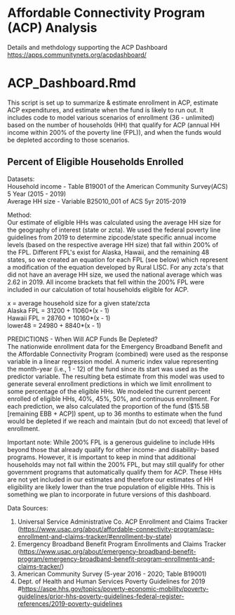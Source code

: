 # Affordable Connectivity Program (ACP) Analysis
 Details and methdology supporting the ACP Dashboard  
 https://apps.communitynets.org/acpdashboard/
 
 

# ACP_Dashboard.Rmd
This script is set up to summarize & estimate enrollment in ACP, estimate ACP expenditures, and estimate when the fund is likely to run out. It includes code to model various scenarios of enrollment (36 - unlimited) based on the number of households (HH) that qualify for ACP (annual HH income within 200% of the poverty line (FPL)), and when the funds would be depleted according to those scenarios.

## Percent of Eligible Households Enrolled
Datasets:   
  Household income - Table B19001 of the American Community Survey(ACS) 5 Year (2015 - 2019)  
  Average HH size - Variable B25010_001 of ACS 5yr 2015-2019
  
Method:  
Our estimate of eligible HHs was calculated using the average HH size for the geography of interest (state or zcta). We used the federal poverty line guidelines from 2019 to determine zipcode/state specific annual income levels (based on the respective average HH size) that fall within 200% of the FPL. Different FPL's exist for Alaska, Hawaii, and the remaining 48 states, so we created an equation for each FPL (see below) which represent a modification of the equation developed by Rural LISC. For any zcta's that did not have an average HH size, we used the national average which was 2.62 in 2019. All income brackets that fell within the 200% FPL were included in our calculation of total households eligible for ACP.  

x = average household size for a given state/zcta  
Alaska FPL = 31200 + 11060*(x - 1)  
Hawaii FPL = 28760 + 10160*(x - 1)  
lower48 = 24980 + 8840*(x - 1)  

PREDICTIONS - When Will ACP Funds Be Depleted?  
The nationwide enrollment data for the Emergency Broadband Benefit and the Affordable Connectivity Program (combined) were used as the response variable in a linear regression model. A numeric index value representing the month-year (i.e., 1 - 12) of the fund since its start was used as the predictor variable. The resulting beta estimate from this model was used to generate several enrollment predictions in which we limit enrollment to some percentage of the eligible HHs. We modeled the current percent enrolled of eligible HHs, 40%, 45%, 50%, and continuous enrollment. For each prediction, we also calculated the proportion of the fund ($15.5B [remaining EBB + ACP]) spent, up to 36 months to estimate when the fund would be depleted if we reach and maintain (but do not exceed) that level of enrollment.

Important note: 
While 200% FPL is a generous guideline to include HHs beyond those that already qualify for other income- and disability- based programs. However, it is important to keep in mind that additional households may not fall within the 200% FPL, but may still qualify for other government programs that automatically qualify them for ACP. These HHs are not yet included in our estimates and therefore our estimates of HH eligibility are likely lower than the true population of eligible HHs. This is something we plan to incorporate in future versions of this dashboard. 




Data Sources:
1. Universal Service Administrative Co. ACP Enrollment and Claims Tracker (https://www.usac.org/about/affordable-connectivity-program/acp-enrollment-and-claims-tracker/#enrollment-by-state)
2. Emergency Broadband Benefit Program Enrollments and Claims Tracker (https://www.usac.org/about/emergency-broadband-benefit-program/emergency-broadband-benefit-program-enrollments-and-claims-tracker/)
3. American Community Survey (5-year 2016 - 2020; Table B19001)
4. Dept. of Health and Human Services Poverty Guidelines for 2019 #https://aspe.hhs.gov/topics/poverty-economic-mobility/poverty-guidelines/prior-hhs-poverty-guidelines-federal-register-references/2019-poverty-guidelines

 